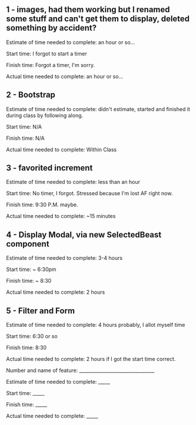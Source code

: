 ## 1 - images, had them working but I renamed some stuff and can't get them to display, deleted something by accident?

Estimate of time needed to complete: an hour or so...

Start time: I forgot to start a timer

Finish time: Forgot a timer, I'm sorry.

Actual time needed to complete: an hour or so...

## 2 - Bootstrap

Estimate of time needed to complete: didn't estimate, started and finished it during class by following along.

Start time: N/A

Finish time: N/A

Actual time needed to complete: Within Class

## 3 - favorited increment

Estimate of time needed to complete: less than an hour

Start time: No timer, I forgot. Stressed because I'm lost AF right now.

Finish time: 9:30 P.M. maybe.

Actual time needed to complete: ~15 minutes

## 4 - Display Modal, via new SelectedBeast component

Estimate of time needed to complete: 3-4 hours

Start time: ~ 6:30pm

Finish time: ~ 8:30

Actual time needed to complete: 2 hours

## 5 - Filter and Form

Estimate of time needed to complete: 4 hours probably, I allot myself time

Start time: 6:30 or so

Finish time: 8:30

Actual time needed to complete: 2 hours if I got the start time correct.

Number and name of feature: ________________________________

Estimate of time needed to complete: _____

Start time: _____

Finish time: _____

Actual time needed to complete: _____

